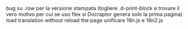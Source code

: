 bug su .row per la versione stampata (togliere .d-print-block e trovare il vero motivo per cui se uso flex si Docraptor genera solo la prima pagina)
load translation without reload the page
unificare 18n.js e 18n2.js

